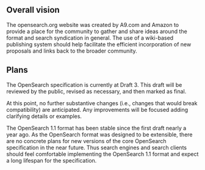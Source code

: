 ## Overall vision

The opensearch.org website was created by A9.com and Amazon to provide a
place for the community to gather and share ideas around the format and
search syndication in general. The use of a wiki-based publishing system
should help facilitate the efficient incorporation of new proposals and
links back to the broader community.

## Plans

The OpenSearch specification is currently at Draft 3. This draft will be
reviewed by the public, revised as necessary, and then marked as final.

At this point, no further substantive changes (i.e., changes that would
break compatibility) are anticipated. Any improvements will be focused
adding clarifying details or examples.

The OpenSearch 1.1 format has been stable since the first draft nearly a
year ago. As the OpenSearch format was designed to be extensible, there
are no concrete plans for new versions of the core OpenSearch
specification in the near future. Thus search engines and search clients
should feel comfortable implementing the OpenSearch 1.1 format and
expect a long lifespan for the specification.
